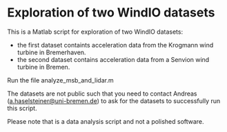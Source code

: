 # Exploration of two WindIO datasets
This is a Matlab script for exploration of two WindIO datasets:
 * the first dataset containts acceleration data from the Krogmann wind turbine in Bremerhaven.
 * the second dataset contains acceleration data from a Senvion wind turbine in Bremen.

Run the file analyze_msb_and_lidar.m

The datasets are not public such that you need to contact Andreas (a.haselsteiner@uni-bremen.de) to ask for the datasets to successfully run this script.

Please note that is a data analysis script and not a polished software.
